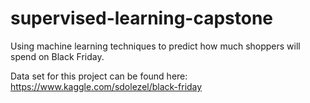 # supervised-learning-capstone
Using machine learning techniques to predict how much shoppers will spend on Black Friday.


Data set for this project can be found here: https://www.kaggle.com/sdolezel/black-friday
